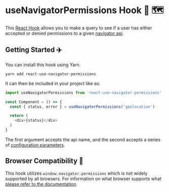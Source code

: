 # useNavigatorPermissions Hook 🔗 🗺️

This [React Hook](https://reactjs.org/docs/hooks-overview.html) allows you to make a query to see if a user has either accepted or denied permissions to a given [navigator api](https://developer.mozilla.org/en-US/docs/Web/API/Navigator).

## Getting Started ✈️
You can install this hook using Yarn.

```
yarn add react-use-navigator-permissions
```

It can then be included in your project like so.

```javascript
import useNavigatorPermissions from 'react-use-navigator-permissions'

const Component = () => {
  const { status, error } = useNavigatorPermissions('geolocation')

  return (
    <div>{status}</div>
  )
}
```

The first argument accepts the api name, and the second accepts a series of [configuration parameters](https://developer.mozilla.org/en-US/docs/Web/API/Permissions/query).

## Browser Compatibility 📣

This hook utilizes `window.navigator.permissions` which is not widely supported by all browsers. For information on what browser supports what [please refer to the documentation](https://developer.mozilla.org/en-US/docs/Web/API/Permissions/query).

